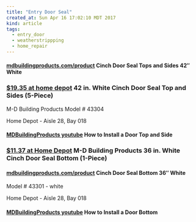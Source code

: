 ```yaml
---
title: "Entry Door Seal"
created_at: Sun Apr 16 17:02:10 MDT 2017
kind: article
tags:
  - entry_door
  - weatherstrippping
  - home_repair
---
```


<h4>
  <a href="http://mdbuildingproducts.com/product/cinch-door-seal-tops-and-sides-42-white/" target="_blank">mdbuildingproducts.com/product</a>
  Cinch Door Seal Tops and Sides 42″ White
</h4>

<h3>
  <a href="http://www.homedepot.com/p/M-D-Building-Products-42-in-White-Cinch-Door-Seal-Top-and-Sides-5-Piece-43304/203584938" target="_blank">$19.35 at home depot</a>
  42 in. White Cinch Door Seal Top and Sides (5-Piece)
</h3>

M-D Building Products Model # 43304

Home Depot - Aisle 28, Bay 018

<h4>
  <a href="https://www.youtube.com/watch?v=0E2CONrHB7o" target="_blank">MDBuildingProducts youtube</a>
  How to Install a Door Top and Side
</h4>

<h3>
  <a href="http://www.homedepot.com/p/M-D-Building-Products-36-in-White-Cinch-Door-Seal-Bottom-1-Piece-43301/203584905" target="_blank">$11.37 at Home Depot</a>
  M-D Building Products 36 in. White Cinch Door Seal Bottom (1-Piece)
</h3>

<h4>
  <a href="http://mdbuildingproducts.com/product/cinch-door-seal-bottom-36-white/" target="_blank">mdbuildingproducts.com/product</a>
  Cinch Door Seal Bottom 36″ White
</h4>

Model # 43301 - white

Home Depot - Aisle 28, Bay 018
 
<h4>
  <a href="https://www.youtube.com/watch?v=B8P8oFWeQDs" target="_blank">MDBuildingProducts youtube</a>
  How to Install a Door Bottom
</h4>

<!--
html boilerplate
<a href="" target="_blank"></a>
<a name=""></a>
<img src="" width="400px">
<ul>
  <li></li>
</ul>
<pre>
</pre>
<pre><code>
</code></pre>
<math xmlns='http://www.w3.org/1998/Math/MathML' display='block'>
</math>
-->
